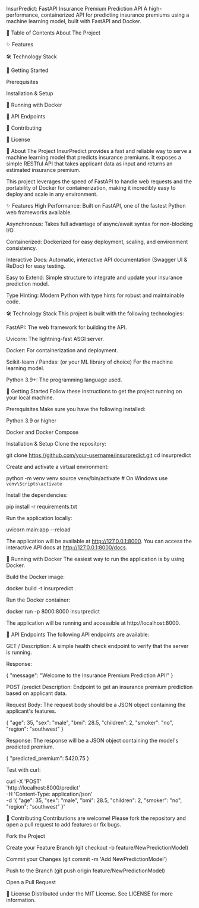 InsurPredict: FastAPI Insurance Premium Prediction API
A high-performance, containerized API for predicting insurance premiums using a machine learning model, built with FastAPI and Docker.

📖 Table of Contents
About The Project

✨ Features

🛠️ Technology Stack

🚀 Getting Started

Prerequisites

Installation & Setup

🐳 Running with Docker

🔌 API Endpoints

🤝 Contributing

📄 License

🧐 About The Project
InsurPredict provides a fast and reliable way to serve a machine learning model that predicts insurance premiums. It exposes a simple RESTful API that takes applicant data as input and returns an estimated insurance premium.

This project leverages the speed of FastAPI to handle web requests and the portability of Docker for containerization, making it incredibly easy to deploy and scale in any environment.

✨ Features
High Performance: Built on FastAPI, one of the fastest Python web frameworks available.

Asynchronous: Takes full advantage of async/await syntax for non-blocking I/O.

Containerized: Dockerized for easy deployment, scaling, and environment consistency.

Interactive Docs: Automatic, interactive API documentation (Swagger UI & ReDoc) for easy testing.

Easy to Extend: Simple structure to integrate and update your insurance prediction model.

Type Hinting: Modern Python with type hints for robust and maintainable code.

🛠️ Technology Stack
This project is built with the following technologies:

FastAPI: The web framework for building the API.

Uvicorn: The lightning-fast ASGI server.

Docker: For containerization and deployment.

Scikit-learn / Pandas: (or your ML library of choice) For the machine learning model.

Python 3.9+: The programming language used.

🚀 Getting Started
Follow these instructions to get the project running on your local machine.

Prerequisites
Make sure you have the following installed:

Python 3.9 or higher

Docker and Docker Compose

Installation & Setup
Clone the repository:

git clone https://github.com/your-username/insurpredict.git
cd insurpredict

Create and activate a virtual environment:

python -m venv venv
source venv/bin/activate  # On Windows use `venv\Scripts\activate`

Install the dependencies:

pip install -r requirements.txt

Run the application locally:

uvicorn main:app --reload

The application will be available at http://127.0.0.1:8000. You can access the interactive API docs at http://127.0.0.1:8000/docs.

🐳 Running with Docker
The easiest way to run the application is by using Docker.

Build the Docker image:

docker build -t insurpredict .

Run the Docker container:

docker run -p 8000:8000 insurpredict

The application will be running and accessible at http://localhost:8000.

🔌 API Endpoints
The following API endpoints are available:

GET /
Description: A simple health check endpoint to verify that the server is running.

Response:

{
  "message": "Welcome to the Insurance Premium Prediction API!"
}

POST /predict
Description: Endpoint to get an insurance premium prediction based on applicant data.

Request Body: The request body should be a JSON object containing the applicant's features.

{
  "age": 35,
  "sex": "male",
  "bmi": 28.5,
  "children": 2,
  "smoker": "no",
  "region": "southwest"
}

Response: The response will be a JSON object containing the model's predicted premium.

{
  "predicted_premium": 5420.75
}

Test with curl:

curl -X 'POST' \
  'http://localhost:8000/predict' \
  -H 'Content-Type: application/json' \
  -d '{
    "age": 35,
    "sex": "male",
    "bmi": 28.5,
    "children": 2,
    "smoker": "no",
    "region": "southwest"
  }'

🤝 Contributing
Contributions are welcome! Please fork the repository and open a pull request to add features or fix bugs.

Fork the Project

Create your Feature Branch (git checkout -b feature/NewPredictionModel)

Commit your Changes (git commit -m 'Add NewPredictionModel')

Push to the Branch (git push origin feature/NewPredictionModel)

Open a Pull Request

📄 License
Distributed under the MIT License. See LICENSE for more information.
